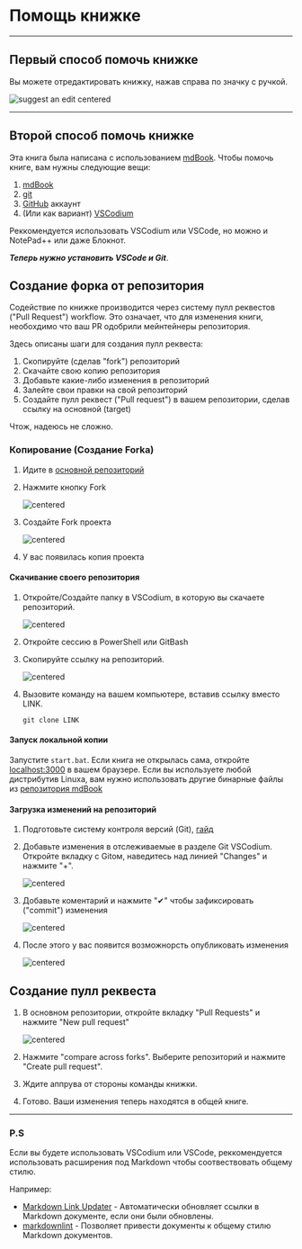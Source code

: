 # Помощь книжке

___

## Первый способ помочь книжке

Вы можете отредактировать книжку, нажав справа по значку с ручкой.

![suggest an edit centered](../images/suggest-an-edit.png#center)

___

## Второй способ помочь книжке

Эта книга была написана с использованием [mdBook](https://github.com/rust-lang/mdBook). Чтобы помочь книге, вам нужны следующие вещи:

1. [mdBook](https://github.com/rust-lang/mdBook)
2. [git](https://gitforwindows.org/)
3. [GitHub](https://github.com/) аккаунт
4. (Или как вариант) [VSCodium](https://vscodium.com/)

Реккомендуется использовать VSCodium или VSCode, но можно и NotePad++ или даже Блокнот.

*__Теперь нужно установить VSCode и Git__*.

## Создание форка от репозитория

Содействие по книжке производится через систему пулл реквестов ("Pull Request") workflow. Это означает, что для изменения книги, необохдимо что ваш PR одобрили мейнтейнеры репозитория.

Здесь описаны шаги для создания пулл реквеста:

1. Скопируйте (сделав "fork") репозиторий
2. Скачайте свою копию репозитория
3. Добавьте какие-либо изменения в репозиторий
4. Залейте свои правки на свой репозиторий
5. Создайте пулл реквест ("Pull request") в вашем репозитории, сделав ссылку на основной (target)

Чтож, надеюсь не сложно.

### Копирование (Создание Forkа)

1. Идите в [основной репозиторий](https://github.com/VadFonker-cyber/xrmpe_book)
2. Нажмите кнопку Fork

    ![centered](../images/fork.png#center)

3. Создайте Fork проекта

    ![centered](../images/create-fork.png#center)

4. У вас появилась копия проекта

#### Скачивание своего репозитория

1. Откройте/Создайте папку в VSCodium, в которую вы скачаете репозиторий.

    ![centered](../images/folder-download.png#center)

2. Откройте сессию в PowerShell или GitBash
3. Скопируйте ссылку на репозиторий.

    ![centered](../images/https-git.png#center)

4. Вызовите команду на вашем компьютере, вставив ссылку вместо LINK.

    ```git
    git clone LINK
    ```

#### Запуск локальной копии

Запустите `start.bat`. Если книга не открылась сама, откройте [localhost:3000](localhost:3000) в вашем браузере.
Если вы используете любой дистрибутив Linuxa, вам нужно использовать другие бинарные файлы из [репозитория mdBook](https://github.com/rust-lang/mdBook/releases)

#### Загрузка изменений на репозиторий

1. Подготовьте систему контроля версий (Git), [гайд](https://docs.github.com/ru/get-started/getting-started-with-git/set-up-git)

2. Добавьте изменения в отслеживаемые в разделе Git VSCodium. Откройте вкладку с Gitом, наведитесь над линией "Changes" и нажмите "+".

    ![centered](../images/git-add.png#center)

3. Добавьте коментарий и нажмите "✔" чтобы зафиксировать ("commit") изменения

    ![centered](../images/git-commit.png#center)

4. После этого у вас появится возможнорсть опубликовать изменения

    ![centered](../images/git-push.png#center)

## Создание пулл реквеста

1. В основном репозитории, откройте вкладку "Pull Requests" и нажмите "New pull request"

    ![centered](../images/github-pull-request.png#center)

2. Нажмите "compare across forks". Выберите репозиторий и нажмите "Create pull request".

3. Ждите аппрува от стороны команды книжки.

4. Готово. Ваши изменения теперь находятся в общей книге.

___

### P.S

Если вы будете использовать VSCodium или VSCode, реккомендуется использовать расширения под Markdown чтобы соотвествовать общему стилю.

Например:

- [Markdown Link Updater](https://open-vsx.org/extension/mathiassoeholm/markdown-link-updater) - Автоматически обновляет ссылки в Markdown документе, если они были обновлены.
- [markdownlint](https://open-vsx.org/extension/DavidAnson/vscode-markdownlint) - Позволяет привести документы к общему стилю Markdown документов.
